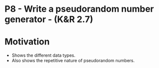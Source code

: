 # P8 - Write a pseudorandom number generator - (K&R 2.7)

# Motivation
* Shows the different data types.
* Also shows the repetitive nature of pseudorandom numbers.